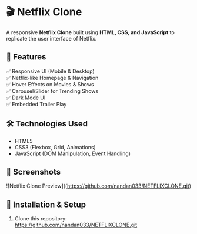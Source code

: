 # 🎬 Netflix Clone  

A responsive **Netflix Clone** built using **HTML, CSS, and JavaScript** to replicate the user interface of Netflix.  

## 🚀 Features  
✅ Responsive UI (Mobile & Desktop)  
✅ Netflix-like Homepage & Navigation  
✅ Hover Effects on Movies & Shows  
✅ Carousel/Slider for Trending Shows  
✅ Dark Mode UI  
✅ Embedded Trailer Play  

## 🛠️ Technologies Used  
- HTML5  
- CSS3 (Flexbox, Grid, Animations)  
- JavaScript (DOM Manipulation, Event Handling)  

## 📸 Screenshots  
![Netflix Clone Preview]((https://github.com/nandan033/NETFLIXCLONE.git)

## 📂 Installation & Setup  
1. Clone this repository:  
https://github.com/nandan033/NETFLIXCLONE.git
